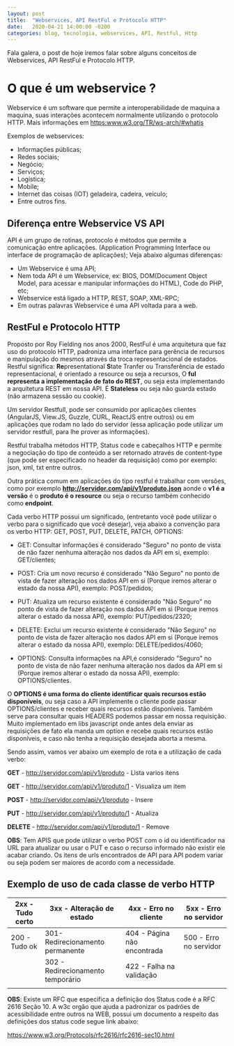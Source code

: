 ```yaml
---
layout: post
title:  "Webservices, API RestFul e Protocolo HTTP"
date:   2020-04-21 14:00:00 -0200
categories: blog, tecnologia, webservices, API, Restful, Http
---
```


Fala galera, o post de hoje iremos falar sobre alguns conceitos de Webservices, API RestFul e Protocolo HTTP.

# O que é um webservice ?

Webservice é um software que permite a interoperabilidade de maquina a maquina, suas interações acontecem normalmente utilizando o protocolo HTTP. 
Mais informações em <a href="https:www.w3.org/TR/ws-arch/#whatis" target="__blank">https:www.w3.org/TR/ws-arch/#whatis</a>

Exemplos de webservices:

- Informações públicas;
- Redes sociais;
- Negócio;
- Serviços;
- Logística;
- Mobile;
- Internet das coisas (IOT) geladeira, cadeira, veículo;
- Entre outros fins.

## Diferença entre Webservice VS API

API é um grupo de rotinas, protocolo é métodos que permite a comunicação entre aplicações. (Application Programming Interface ou interface de programação de aplicações); Veja abaixo algumas diferenças:

- Um Webservice é uma API;
- Nem toda API é um Webservice, ex: BIOS, DOM(Document Object Model, para acessar e manipular informações do HTML), Code do PHP, etc;
- Webservice está ligado a HTTP, REST, SOAP, XML-RPC;
- Em outras palavras Webservice é uma API voltada para a web.

## RestFul e Protocolo HTTP

Proposto por Roy Fielding nos anos 2000, RestFul é uma arquitetura que faz uso do protocolo HTTP, padroniza uma interface para gerência de recursos e manipulação do mesmos através da troca representacional de estados. 
Restful significa: **Re**presentational **S**tate Tranfer ou Transferência de estado representacional, é orientado a resource ou seja a recursos,  O **ful representa a implementação de fato do REST**, ou seja esta implementando a arquitetura REST em nossa API. É **Stateless** ou seja não guarda estado (não armazena sessão ou cookie).

Um servidor Restfull, pode ser consumido por aplicações clientes (AngularJS, View.JS, Guzzle, CURL, ReactJS entre outros) ou em aplicações que rodam no lado do servidor (essa aplicação pode utilizar um servidor restfull, para lhe prover as informações). 

Restful trabalha métodos HTTP, Status code e cabeçalhos HTTP e permite a negociação do tipo de conteúdo a ser retornado através de content-type (que pode ser especificado no header da requisição) como por exemplo: json, xml, txt entre outros.

Outra prática comum em aplicações do tipo restful é trabalhar com versões, como por exemplo **http://servidor.com/api/v1/produto.json** aonde o **v1 é a versão** é o **produto é o resource** ou seja o recurso também conhecido como **endpoint**.

Cada verbo HTTP possui um significado, (entretanto você pode utilizar o verbo para o significado que você desejar), veja abaixo a convenção para os verbo HTTP: GET, POST, PUT, DELETE, PATCH, OPTIONS:

- GET: Consultar informações é considerado "Seguro" no ponto de vista de não fazer nenhuma alteração nos dados da API em si, exemplo: GET/clientes;

- POST: Cria um novo recurso é considerado "Não Seguro" no ponto de vista de fazer alteração nos dados API em si (Porque iremos alterar o estado da nossa API), exemplo: POST/pedidos;

- PUT: Atualiza um recurso existente é considerado "Não Seguro" no ponto de vista de fazer alteração nos dados API em si (Porque iremos alterar o estado da nossa API), exemplo: PUT/pedidos/2320;

- DELETE: Exclui um recurso existente é considerado "Não Seguro" no ponto de vista de fazer alteração nos dados API em si (Porque iremos alterar o estado da nossa API), exemplo: DELETE/pedidos/4060;

- OPTIONS: Consulta informações na API,é considerado "Seguro" no ponto de vista de não fazer nenhuma alteração nos dados da API em si (Porque iremos alterar o estado da nossa API), exemplo: OPTIONS/clientes.


O **OPTIONS é uma forma do  cliente identificar quais recursos estão disponíveis**, ou seja caso a API implemente o cliente pode passar OPTIONS/clientes e receber quais recursos estão disponíveis. Também serve para consultar quais HEADERS podemos passar em nossa requisição. Muito implementado em libs javascript onde antes dela enviar as requisições de fato ela manda um option e recebe quais recursos estão disponíveis, e caso não tenha a requisição desejada aborta a mesma.

Sendo assim, vamos ver abaixo um exemplo de rota e a utilização de cada verbo:

**GET** - http://servidor.com/api/v1/produto - Lista varios itens

**GET** - http://servidor.com/api/v1/produto/1 - Visualiza um item

**POST** - http://servidor.com/api/v1/produto - Insere

**PUT** -  http://servidor.com/api/v1/produto/1  - Atualiza

**DELETE** -  http://servidor.com/api/v1/produto/1 - Remove 

**OBS**: Tem APIS que pode utilizar o verbo POST com o id ou identificador na URL para atualizar ou usar o PUT e caso o recurso informado não existir ele acabar criando.
Os itens de urls encontrados de API para API podem variar ou seja podem ser maiores de acordo com a necessidade.

## Exemplo de uso de cada classe de verbo HTTP

|2xx - Tudo certo   | 3xx - Alteração de estado         |4xx - Erro no cliente        |5xx - Erro no servidor 
|-------------------|-----------------------------------|-----------------------------|-------------------------------
| 200 - Tudo ok     | 301- Redirecionamento permanente  | 404 - Página não encontrada | 500 - Erro no servidor     
|                   | 302 - Redirecionamento temporário | 422 - Falha na validação    |   
|                   |                                   |                             |   

**OBS**: Existe um RFC que especifica a definição dos Status code é a RFC 2616 Seção 10. A w3c orgão que ajuda a padronizar os padrões de acessibilidade entre outros na WEB, possui um documento a respeito das definições dos status code segue link abaixo:

<a href="https://www.w3.org/Protocols/rfc2616/rfc2616-sec10.html" target="__blank">https://www.w3.org/Protocols/rfc2616/rfc2616-sec10.html</a>










